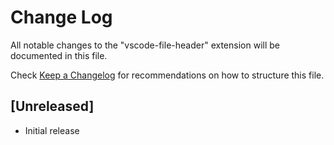 # Change Log
All notable changes to the "vscode-file-header" extension will be documented in this file.

Check [Keep a Changelog](http://keepachangelog.com/) for recommendations on how to structure this file.

## [Unreleased]
- Initial release
